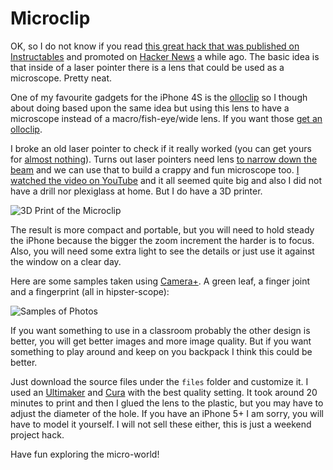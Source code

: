 Microclip
=========

OK, so I do not know if you read [this great hack that was published on Instructables](http://www.instructables.com/id/10-Smartphone-to-digital-microscope-conversion/) and promoted on [Hacker News](https://news.ycombinator.com/item?id=6624995) a while ago. The basic idea is that inside of a laser pointer there is a lens that could be used as a microscope. Pretty neat. 

One of my favourite gadgets for the iPhone 4S is the [olloclip](http://www.olloclip.com) so I though about doing based upon the same idea but using this lens to have a microscope instead of a macro/fish-eye/wide lens. If you want those [get an olloclip](http://www.amazon.com/s/?_encoding=UTF8&camp=1789&creative=390957&field-keywords=olloclip&linkCode=ur2&tag=marcellano-20).

I broke an old laser pointer to check if it really worked (you can get yours for [almost nothing](http://www.amazon.com/gp/product/B005KSHXEI/ref=as_li_ss_il?ie=UTF8&camp=1789&creative=390957&creativeASIN=B005KSHXEI&linkCode=as2&tag=marcellano-20)). Turns out laser pointers need lens [to narrow down the beam](https://en.wikipedia.org/wiki/Collimator) and we can use that to build a crappy and fun microscope too. [I watched the video on YouTube](https://www.youtube.com/watch?v=KpMTkr_aiYU) and it all seemed quite big and also I did not have a drill nor plexiglass at home. But I do have a 3D printer. 

![3D Print of the Microclip](https://raw.github.com/marcelinollano/microclip/master/print.png)

The result is more compact and portable, but you will need to hold steady the iPhone because the bigger the zoom increment the harder is to focus. Also, you will need some extra light to see the details or just use it against the window on a clear day.

Here are some samples taken using [Camera+](http://campl.us). A green leaf, a finger joint and a fingerprint (all in hipster-scope):

![Samples of Photos](https://raw.github.com/marcelinollano/microclip/master/samples.png)

If you want something to use in a classroom probably the other design is better, you will get better images and more image quality. But if you want something to play around and keep on you backpack I think this could be better.

Just download the source files under the `files` folder and customize it. I used an [Ultimaker](http://ultimaker.com) and [Cura](http://software.ultimaker.com) with the best quality setting. It took around 20 minutes to print and then I glued the lens to the plastic, but you may have to adjust the diameter of the hole. If you have an iPhone 5+ I am sorry, you will have to model it yourself. I will not sell these either, this is just a weekend project hack.

Have fun exploring the micro-world!

